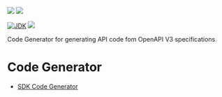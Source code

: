 [![](https://github.com/wutsi/wutsi-codegen/actions/workflows/master.yml/badge.svg)](https://github.com/wutsi/wutsi-codegen/actions/workflows/master.yml)
[![](https://github.com/wutsi/wutsi-codegen/actions/workflows/pull_request.yml/badge.svg)](https://github.com/wutsi/wutsi-codegen/actions/workflows/pull_request.yml)

[![JDK](https://img.shields.io/badge/jdk-1.11-brightgreen.svg)](https://jdk.java.net/11/)
![](https://img.shields.io/badge/language-kotlin-blue.svg)

Code Generator for generating API code fom OpenAPI V3 specifications

# Code Generator
- [SDK Code Generator](src/doc/SDK.md)

